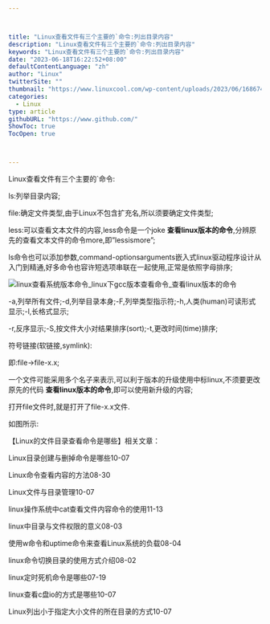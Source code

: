 ```yaml
---



title: "Linux查看文件有三个主要的`命令:列出目录内容"
description: "Linux查看文件有三个主要的`命令:列出目录内容"
keywords: "Linux查看文件有三个主要的`命令:列出目录内容"
date: "2023-06-18T16:22:52+08:00"
defaultContentLanguage: "zh"
author: "Linux"
twitterSite: ""
thumbnail: "https://www.linuxcool.com/wp-content/uploads/2023/06/1686744471655_0.jpg"
categories:
  - Linux
type: article
githubURL: "https://www.github.com/"
ShowToc: true
TocOpen: true



---
```


Linux查看文件有三个主要的`命令:

ls:列举目录内容;

file:确定文件类型,由于Linux不包含扩充名,所以须要确定文件类型;

less:可以查看文本文件的内容,less命令是一个joke **查看linux版本的命令**,分辨原先的查看文本文件的命令more,即”lessismore”;

ls命令也可以添加参数,command-optionsarguments嵌入式linux驱动程序设计从入门到精通,好多命令也容许短选项串联在一起使用,正常是依照字母排序;

![linux查看系统版本命令_linux下gcc版本查看命令_查看linux版本的命令](https://www.linuxcool.com/wp-content/uploads/2023/06/1686744471655_0.jpg)

-a,列举所有文件;-d,列举目录本身;-F,列举类型指示符;-h,人类(human)可读形式显示;-l,长格式显示;

-r,反序显示;-S,按文件大小对结果排序(sort);-t,更改时间(time)排序;

符号链接(软链接,symlink):

即:file->file-x.x;

一个文件可能采用多个名子来表示,可以利于版本的升级使用中标linux,不须要更改原先的代码 **查看linux版本的命令**,即可以使用新升级的内容;

打开file文件时,就是打开了file-x.x文件.

如图所示:

【Linux的文件目录查看命令是哪些】相关文章：

Linux目录创建与删掉命令是哪些10-07

Linux命令查看内容的方法08-30

Linux文件与目录管理10-07

linux操作系统中cat查看文件内容命令的使用11-13

linux中目录与文件权限的意义08-03

使用w命令和uptime命令来查看Linux系统的负载08-04

linux命令切换目录的使用方式介绍08-02

linux定时死机命令是哪些07-19

linux查看c盘io的方式是哪些10-07

Linux列出小于指定大小文件的所在目录的方式10-07